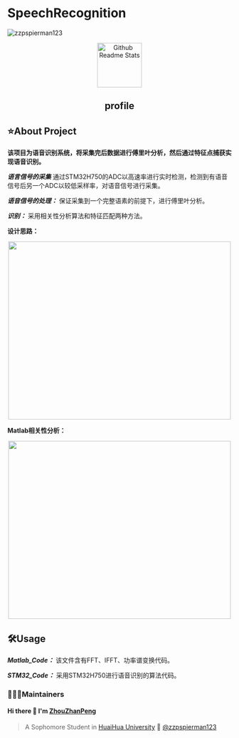 # SpeechRecognition
<img src="https://komarev.com/ghpvc/?username=zzpspierman123" alt="zzpspierman123" />
<p align="center">
 <img width="100px" src="https://res.cloudinary.com/anuraghazra/image/upload/v1594908242/logo_ccswme.svg" align="center" alt="Github Readme Stats" />
 <h2 align="center">profile</h2>
</p>

## ⭐️About Project

**该项目为语音识别系统，将采集完后数据进行傅里叶分析，然后通过特征点捕获实现语音识别。** 
<div>
 
***语言信号的采集*** 通过STM32H750的ADC以高速率进行实时检测，检测到有语音信号后另一个ADC以较低采样率，对语音信号进行采集。
<div>

***语音信号的处理：*** 保证采集到一个完整语素的前提下，进行傅里叶分析。
<div>

***识别：*** 采用相关性分析算法和特征匹配两种方法。
<div>

 
**设计思路：** 

<div align=center><img width="500" height="400" src="https://github.com/zzpspierman123/SpeechRecognition/assets/104633510/01910615-b8d1-40a0-b172-1a6fbb94a101"/></div>

**Matlab相关性分析：** 

<div align=center><img width="500" height="400" src="https://github.com/zzpspierman123/SpeechRecognition/assets/104633510/a5861383-ee5f-46ac-99eb-fda5a2ae5bd7"/></div>

## 🛠Usage
***Matlab_Code：*** 该文件含有FFT、IFFT、功率谱变换代码。
<div>

***STM32_Code：*** 采用STM32H750进行语音识别的算法代码。
<div>
  
 
### 👨🏻‍💻Maintainers
####     Hi there 👋 I'm [ZhouZhanPeng](https://github.com/zzpspierman123)
> A Sophomore Student in [HuaiHua University](http://www.hhtc.edu.cn/?affichelist-2)
> 🌱 [@zzpspierman123](https://github.com/zzpspierman123)
